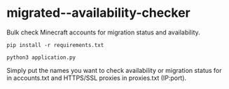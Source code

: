 # migrated--availability-checker
Bulk check Minecraft accounts for migration status and availability.

`pip install -r requirements.txt`

`python3 application.py`

Simply put the names you want to check availability or migration status for in accounts.txt and HTTPS/SSL proxies in proxies.txt (IP:port).
